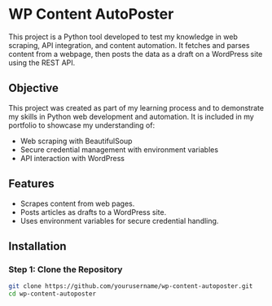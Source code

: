 # WP Content AutoPoster

This project is a Python tool developed to test my knowledge in web scraping, API integration, and content automation. It fetches and parses content from a webpage, then posts the data as a draft on a WordPress site using the REST API.

## Objective
This project was created as part of my learning process and to demonstrate my skills in Python web development and automation. It is included in my portfolio to showcase my understanding of:
- Web scraping with BeautifulSoup
- Secure credential management with environment variables
- API interaction with WordPress

## Features
- Scrapes content from web pages.
- Posts articles as drafts to a WordPress site.
- Uses environment variables for secure credential handling.

## Installation

### Step 1: Clone the Repository
```bash
git clone https://github.com/yourusername/wp-content-autoposter.git
cd wp-content-autoposter
